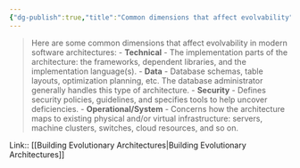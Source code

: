 ```yaml
---
{"dg-publish":true,"title":"Common dimensions that affect evolvability","tags":["quotes"],"date":"2022-09-02T22:34:29+03:00","modified_at":"2023-01-03T10:55:20+04:00","permalink":"/quotes/202209022234/","dgHomeLink":false,"dgPassFrontmatter":true}
---
```



> Here are some common dimensions that affect evolvability in modern software architectures:
    - **Technical** - The implementation parts of the architecture: the frameworks, dependent libraries, and the implementation language(s).
    - **Data** - Database schemas, table layouts, optimization planning, etc. The database administrator generally handles this type of architecture.
    - **Security** - Defines security policies, guidelines, and specifies tools to help uncover deficiencies.
    - **Operational/System** - Concerns how the architecture maps to existing physical and/or virtual infrastructure: servers, machine clusters, switches, cloud resources, and so on.

Link:: [[Building Evolutionary Architectures|Building Evolutionary Architectures]]
